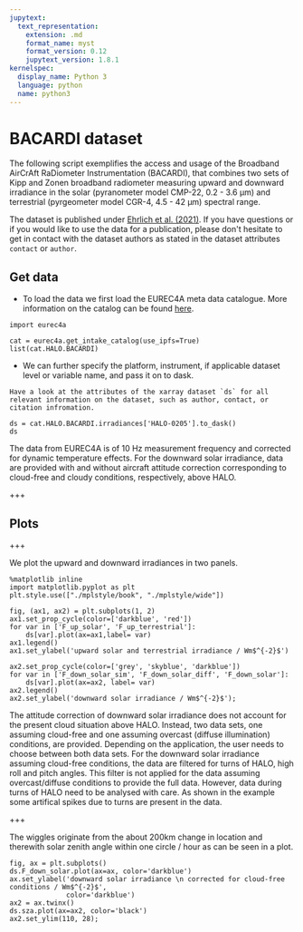 ```yaml
---
jupytext:
  text_representation:
    extension: .md
    format_name: myst
    format_version: 0.12
    jupytext_version: 1.8.1
kernelspec:
  display_name: Python 3
  language: python
  name: python3
---
```


# BACARDI dataset

The following script exemplifies the access and usage of the Broadband AirCrAft RaDiometer Instrumentation (BACARDI), that combines two sets of Kipp and Zonen broadband radiometer measuring upward and downward irradiance in the solar (pyranometer model CMP-22, 0.2 - 3.6 μm) and terrestrial (pyrgeometer model CGR-4, 4.5 - 42 μm) spectral range.

The dataset is published under [Ehrlich et al. (2021)](https://doi.org/10.25326/160). If you have questions or if you would like to use the data for a publication, please don't hesitate to get in contact with the dataset authors as stated in the dataset attributes `contact` or `author`.

## Get data
* To load the data we first load the EUREC4A meta data catalogue. More information on the catalog can be found [here](https://github.com/eurec4a/eurec4a-intake#eurec4a-intake-catalogue).

```{code-cell} ipython3
import eurec4a
```

```{code-cell} ipython3
cat = eurec4a.get_intake_catalog(use_ipfs=True)
list(cat.HALO.BACARDI)
```

* We can further specify the platform, instrument, if applicable dataset level or variable name, and pass it on to dask.

```{note}
Have a look at the attributes of the xarray dataset `ds` for all relevant information on the dataset, such as author, contact, or citation infromation.
```

```{code-cell} ipython3
ds = cat.HALO.BACARDI.irradiances['HALO-0205'].to_dask()
ds
```

The data from EUREC4A is of 10 Hz measurement frequency and corrected for dynamic temperature effects. For the downward solar irradiance, data are provided with and without aircraft attitude correction corresponding to cloud-free and cloudy conditions, respectively, above HALO.

+++

## Plots

+++

We plot the upward and downward irradiances in two panels.

```{code-cell} ipython3
%matplotlib inline
import matplotlib.pyplot as plt
plt.style.use(["./mplstyle/book", "./mplstyle/wide"])
```

```{code-cell} ipython3
fig, (ax1, ax2) = plt.subplots(1, 2)
ax1.set_prop_cycle(color=['darkblue', 'red'])
for var in ['F_up_solar', 'F_up_terrestrial']:
    ds[var].plot(ax=ax1,label= var)
ax1.legend()
ax1.set_ylabel('upward solar and terrestrial irradiance / Wm$^{-2}$')

ax2.set_prop_cycle(color=['grey', 'skyblue', 'darkblue'])
for var in ['F_down_solar_sim', 'F_down_solar_diff', 'F_down_solar']:
    ds[var].plot(ax=ax2, label= var)
ax2.legend()
ax2.set_ylabel('downward solar irradiance / Wm$^{-2}$');
```

The attitude correction of downward solar irradiance does not account for the present cloud situation above HALO. Instead, two data sets, one assuming cloud-free and one assuming overcast (diffuse illumination) conditions, are provided. Depending on the application, the user needs to choose between both data sets. For the downward solar irradiance assuming cloud-free conditions, the data are filtered for turns of HALO, high roll and pitch angles. This filter is not applied for the data assuming overcast/diffuse conditions to provide the full data. However, data during turns of HALO need to be analysed with care. As shown in the example some artifical spikes due to turns are present in the data.

+++

The wiggles originate from the about 200km change in location  and therewith solar zenith angle within one circle / hour as can be seen in a plot.

```{code-cell} ipython3
fig, ax = plt.subplots()
ds.F_down_solar.plot(ax=ax, color='darkblue')
ax.set_ylabel('downward solar irradiance \n corrected for cloud-free conditions / Wm$^{-2}$',
              color='darkblue')
ax2 = ax.twinx()
ds.sza.plot(ax=ax2, color='black')
ax2.set_ylim(110, 28);
```
